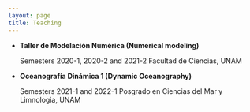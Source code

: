 ```yaml
---
layout: page
title: Teaching
---
```


- **Taller de Modelación Numérica (Numerical modeling)**

  Semesters 2020-1, 2020-2 and 2021-2 Facultad de Ciencias, UNAM
  
  
- **Oceanografía Dinámica 1 (Dynamic Oceanography)**
  
  Semesters 2021-1 and 2022-1 Posgrado en Ciencias del Mar y Limnologia, UNAM
  
